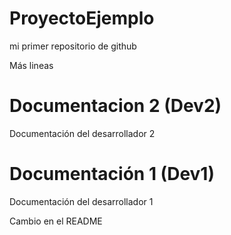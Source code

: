 # ProyectoEjemplo
mi primer repositorio de github

Más lineas

# Documentacion 2 (Dev2)
Documentación del desarrollador 2
# Documentación 1 (Dev1)
Documentación del desarrollador 1

Cambio en el README
